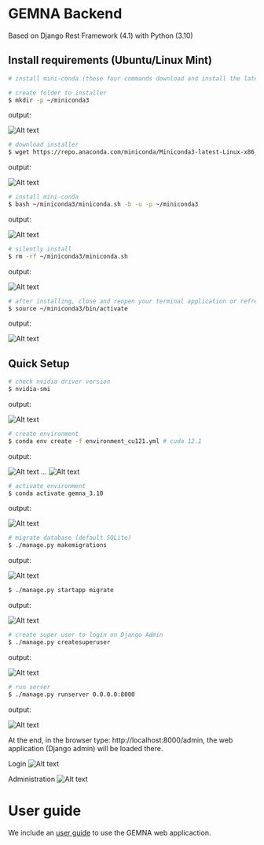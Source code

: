 # GEMNA Backend

Based on Django Rest Framework (4.1) with Python (3.10)

## Install requirements (Ubuntu/Linux Mint)
``` bash
# install mini-conda (these four commands download and install the latest 64-bit version of the Linux installer)

# create folder to installer
$ mkdir -p ~/miniconda3
```
output:

![Alt text](/setup_img/conda_mkdir.png)

``` bash
# download installer
$ wget https://repo.anaconda.com/miniconda/Miniconda3-latest-Linux-x86_64.sh -O ~/miniconda3/miniconda.sh
```
output:

![Alt text](/setup_img/conda_download.png)

``` bash
# install mini-conda
$ bash ~/miniconda3/miniconda.sh -b -u -p ~/miniconda3
```
output:

![Alt text](/setup_img/conda_bash.png)

``` bash
# silently install
$ rm -rf ~/miniconda3/miniconda.sh
```
output:

![Alt text](/setup_img/conda_rm.png)

``` bash
# after installing, close and reopen your terminal application or refresh it to activate mini-conda
$ source ~/miniconda3/bin/activate
```
output:

![Alt text](/setup_img/conda_source.png)


## Quick Setup
``` bash
# check nvidia driver version
$ nvidia-smi
```
output:

![Alt text](/setup_img/nvidia_smi.png)

``` bash
# create environment
$ conda env create -f environment_cu121.yml # cuda 12.1
```
output:

![Alt text](/setup_img/install_env1.png)
...
![Alt text](/setup_img/install_env2.png)

``` bash
# activate environment
$ conda activate gemna_3.10
```
output:

![Alt text](/setup_img/activate_env.png)

``` bash
# migrate database (default SQLite)
$ ./manage.py makemigrations
```
output:

![Alt text](/setup_img/makemigrations.png)

``` bash
$ ./manage.py startapp migrate
```
output:

![Alt text](/setup_img/migrate.png)

``` bash
# create super user to login on Django Admin
$ ./manage.py createsuperuser
```
output:

![Alt text](/setup_img/createsuperuser.png)

``` bash
# run server
$ ./manage.py runserver 0.0.0.0:8000
```
output:

![Alt text](/setup_img/runserver.png)

At the end, in the browser type: http://localhost:8000/admin, the web application (Django admin) will be loaded there.

Login
![Alt text](/setup_img/login_drf.png)

Administration
![Alt text](/setup_img/admin_drf.png)


# User guide
We include an [user guide](https://github.com/win7/GEMNA_Backend/blob/main/GEMNA_User_guide.pdf) to use the GEMNA web applicaction.

